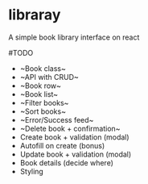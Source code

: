 # libraray
A simple book library interface on react

#TODO
* ~Book class~
* ~API with CRUD~
* ~Book row~
* ~Book list~
* ~Filter books~
* ~Sort books~
* ~Error/Success feed~
* ~Delete book + confirmation~
* Create book + validation (modal)
* Autofill on create (bonus)
* Update book + validation (modal)
* Book details (decide where)
* Styling
